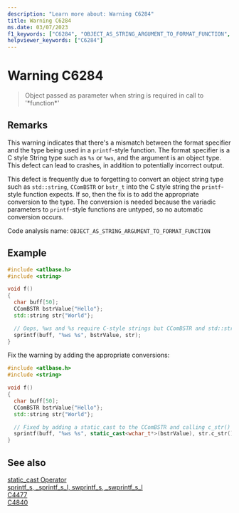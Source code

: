 ```yaml
---
description: "Learn more about: Warning C6284"
title: Warning C6284
ms.date: 03/07/2023
f1_keywords: ["C6284", "OBJECT_AS_STRING_ARGUMENT_TO_FORMAT_FUNCTION", "__WARNING_OBJECT_AS_STRING_ARGUMENT_TO_FORMAT_FUNCTION"]
helpviewer_keywords: ["C6284"]
---
```

# Warning C6284

> Object passed as parameter when string is required in call to '*function\*'

## Remarks

This warning indicates that there's a mismatch between the format specifier and the type being used in a `printf`-style function.  The format specifier is a C style String type such as `%s` or `%ws`, and the argument is an object type. This defect can lead to crashes, in addition to potentially incorrect output.

This defect is frequently due to forgetting to convert an object string type such as `std::string`, `CComBSTR` or `bstr_t` into the C style string the `printf`-style function expects.  If so, then the fix is to add the appropriate conversion to the type. The conversion is needed because the variadic parameters to `printf`-style functions are untyped, so no automatic conversion occurs.

Code analysis name: `OBJECT_AS_STRING_ARGUMENT_TO_FORMAT_FUNCTION`

## Example

```cpp
#include <atlbase.h>
#include <string>

void f()
{
  char buff[50];
  CComBSTR bstrValue{"Hello"};
  std::string str{"World"};

  // Oops, %ws and %s require C-style strings but CComBSTR and std::strings are being passed instead
  sprintf(buff, "%ws %s", bstrValue, str);
}
```

Fix the warning by adding the appropriate conversions:

```cpp
#include <atlbase.h>
#include <string>

void f()
{
  char buff[50];
  CComBSTR bstrValue{"Hello"};
  std::string str{"World"};

  // Fixed by adding a static_cast to the CComBSTR and calling c_str() on the std::string
  sprintf(buff, "%ws %s", static_cast<wchar_t*>(bstrValue), str.c_str());
}
```

## See also

[static_cast Operator](../cpp/static-cast-operator.md)\
[sprintf_s, _sprintf_s_l, swprintf_s, _swprintf_s_l](../c-runtime-library/reference/sprintf-s-sprintf-s-l-swprintf-s-swprintf-s-l.md)\
[C4477](../error-messages/compiler-warnings/C4477.md)\
[C4840](../error-messages/compiler-warnings/compiler-warning-level-4-c4840.md)
